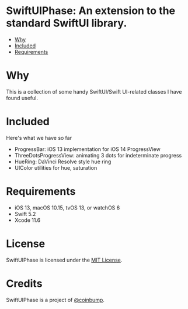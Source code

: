 # SwiftUIPhase: An extension to the standard SwiftUI library.

- [Why](#why) 
- [Included](#Included) 
- [Requirements](#requirements) 

# Why

This is a collection of some handy SwiftUI/Swift UI-related classes I have found useful.

# Included

Here's what we have so far

- ProgressBar: iOS 13 implementation for iOS 14 ProgressView
- ThreeDotsProgressView:  animating 3 dots for indeterminate progress
- HueRing: DaVinci Resolve style hue ring
- UIColor utilities for hue, saturation

# Requirements 

- iOS 13, macOS 10.15, tvOS 13, or watchOS 6 
- Swift 5.2
- Xcode 11.6

# License

SwiftUIPhase is licensed under the [MIT License](https://vmanot.mit-license.org).

# Credits

SwiftUIPhase is a project of [@coinbump](https://github.com/coinbump).
